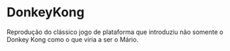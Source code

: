 # DonkeyKong
Reprodução do clássico jogo de plataforma que introduziu não somente o Donkey Kong como o que viria a ser o Mário.
